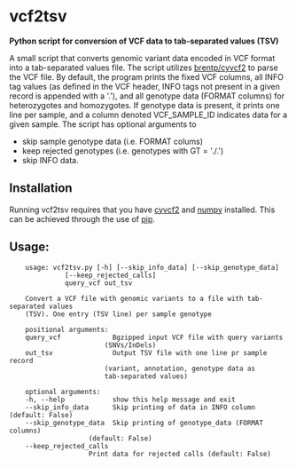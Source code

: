 # vcf2tsv
__Python script for conversion of VCF data to tab-separated values (TSV)__

A small script that converts genomic variant data encoded in VCF format into a tab-separated values file. The script utilizes [brentp/cyvcf2](https://github.com/brentp/cyvcf2) to parse the VCF file. By default, the program prints the fixed VCF columns, all INFO tag values (as defined in the VCF header, INFO tags not present in a given record is appended with a '.'), and all genotype data (FORMAT columns) for heterozygotes and homozygotes. If genotype data is present, it prints one line per sample, and a column denoted VCF\_SAMPLE_ID indicates data for a given sample. The script has optional arguments to 

* skip sample genotype data (i.e. FORMAT colums)
* keep rejected genotypes (i.e. genotypes with GT = './.') 
* skip INFO data.

## Installation

Running vcf2tsv requires that you have [cyvcf2](https://github.com/brentp/cyvcf2) and [numpy](https://scipy.org/install.html) installed. This can be achieved through the use of [pip](https://pip.pypa.io/en/stable).

## Usage:

		usage: vcf2tsv.py [-h] [--skip_info_data] [--skip_genotype_data]
                  [--keep_rejected_calls]
                  query_vcf out_tsv

		Convert a VCF file with genomic variants to a file with tab-separated values
		(TSV). One entry (TSV line) per sample genotype

		positional arguments:
  		query_vcf             Bgzipped input VCF file with query variants
                        	(SNVs/InDels)
  		out_tsv               Output TSV file with one line pr sample record
                        	(variant, annotation, genotype data as
                        	tab-separated values)

		optional arguments:
  		-h, --help            show this help message and exit
  		--skip_info_data      Skip printing of data in INFO column (default: False)
  		--skip_genotype_data  Skip printing of genotype_data (FORMAT columns)
                        (default: False)
  		--keep_rejected_calls
                        Print data for rejected calls (default: False)
 
	

